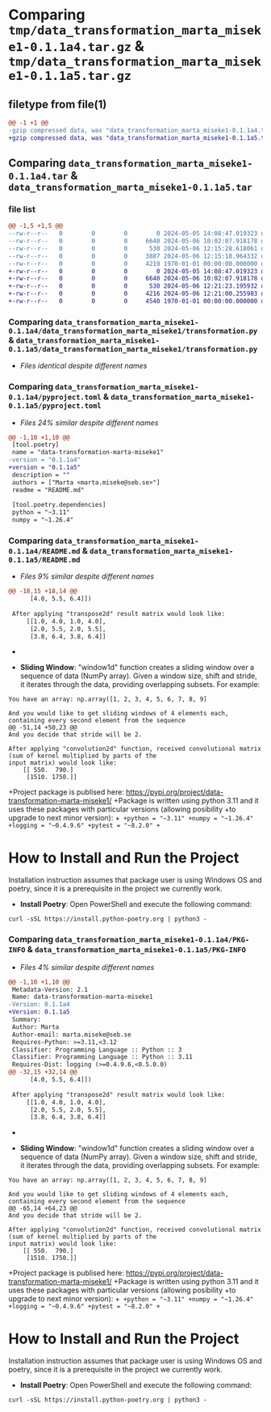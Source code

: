 # Comparing `tmp/data_transformation_marta_miseke1-0.1.1a4.tar.gz` & `tmp/data_transformation_marta_miseke1-0.1.1a5.tar.gz`

## filetype from file(1)

```diff
@@ -1 +1 @@
-gzip compressed data, was "data_transformation_marta_miseke1-0.1.1a4.tar", max compression
+gzip compressed data, was "data_transformation_marta_miseke1-0.1.1a5.tar", max compression
```

## Comparing `data_transformation_marta_miseke1-0.1.1a4.tar` & `data_transformation_marta_miseke1-0.1.1a5.tar`

### file list

```diff
@@ -1,5 +1,5 @@
--rw-r--r--   0        0        0        0 2024-05-05 14:08:47.019323 data_transformation_marta_miseke1-0.1.1a4/data_transformation_marta_miseke1/__init__.py
--rw-r--r--   0        0        0     6640 2024-05-06 10:02:07.918178 data_transformation_marta_miseke1-0.1.1a4/data_transformation_marta_miseke1/transformation.py
--rw-r--r--   0        0        0      530 2024-05-06 12:15:28.618061 data_transformation_marta_miseke1-0.1.1a4/pyproject.toml
--rw-r--r--   0        0        0     3887 2024-05-06 12:15:18.964332 data_transformation_marta_miseke1-0.1.1a4/README.md
--rw-r--r--   0        0        0     4219 1970-01-01 00:00:00.000000 data_transformation_marta_miseke1-0.1.1a4/PKG-INFO
+-rw-r--r--   0        0        0        0 2024-05-05 14:08:47.019323 data_transformation_marta_miseke1-0.1.1a5/data_transformation_marta_miseke1/__init__.py
+-rw-r--r--   0        0        0     6640 2024-05-06 10:02:07.918178 data_transformation_marta_miseke1-0.1.1a5/data_transformation_marta_miseke1/transformation.py
+-rw-r--r--   0        0        0      530 2024-05-06 12:21:23.195932 data_transformation_marta_miseke1-0.1.1a5/pyproject.toml
+-rw-r--r--   0        0        0     4216 2024-05-06 12:21:00.255983 data_transformation_marta_miseke1-0.1.1a5/README.md
+-rw-r--r--   0        0        0     4540 1970-01-01 00:00:00.000000 data_transformation_marta_miseke1-0.1.1a5/PKG-INFO
```

### Comparing `data_transformation_marta_miseke1-0.1.1a4/data_transformation_marta_miseke1/transformation.py` & `data_transformation_marta_miseke1-0.1.1a5/data_transformation_marta_miseke1/transformation.py`

 * *Files identical despite different names*

### Comparing `data_transformation_marta_miseke1-0.1.1a4/pyproject.toml` & `data_transformation_marta_miseke1-0.1.1a5/pyproject.toml`

 * *Files 24% similar despite different names*

```diff
@@ -1,10 +1,10 @@
 [tool.poetry]
 name = "data-transformation-marta-miseke1"
-version = "0.1.1a4"
+version = "0.1.1a5"
 description = ""
 authors = ["Marta <marta.miseke@seb.se>"]
 readme = "README.md"
 
 [tool.poetry.dependencies]
 python = "~3.11"
 numpy = "~1.26.4"
```

### Comparing `data_transformation_marta_miseke1-0.1.1a4/README.md` & `data_transformation_marta_miseke1-0.1.1a5/README.md`

 * *Files 9% similar despite different names*

```diff
@@ -18,15 +18,14 @@
      [4.0, 5.5, 6.4]])
      
 After applying "transpose2d" result matrix would look like:
     [[1.0, 4.0, 1.0, 4.0], 
      [2.0, 5.5, 2.0, 5.5], 
      [3.8, 6.4, 3.8, 6.4]]  
 ```
-
 * **Sliding Window**: "window1d" function creates a sliding window over a sequence of data (NumPy array).
 Given a window size, shift and stride, it iterates through the data, providing overlapping subsets. 
 For example:
 ```
 You have an array: np.array([1, 2, 3, 4, 5, 6, 7, 8, 9]
 
 And you would like to get sliding windows of 4 elements each, containing every second element from the sequence
@@ -51,14 +50,23 @@
 And you decide that stride will be 2.
 
 After applying "convolution2d" function, received convolutional matrix (sum of kernel multiplied by parts of the
 input matrix) would look like:
     [[ 550.  790.]
      [1510. 1750.]]
 ```
+Project package is publised here: https://pypi.org/project/data-transformation-marta-miseke1/
+Package is written using python 3.11 and it uses these packages with particular versions (allowing posibility 
+to upgrade to next minor version):
+```
+python = "~3.11"
+numpy = "~1.26.4"
+logging = "~0.4.9.6"
+pytest = "~8.2.0"
+```
 
 # How to Install and Run the Project
 Installation instruction assumes that package user is using Windows OS and poetry, since it is a prerequisite in the
 project we currently work.
 * **Install Poetry**: Open PowerShell and execute the following command:
 ```
 curl -sSL https://install.python-poetry.org | python3 -
```

### Comparing `data_transformation_marta_miseke1-0.1.1a4/PKG-INFO` & `data_transformation_marta_miseke1-0.1.1a5/PKG-INFO`

 * *Files 4% similar despite different names*

```diff
@@ -1,10 +1,10 @@
 Metadata-Version: 2.1
 Name: data-transformation-marta-miseke1
-Version: 0.1.1a4
+Version: 0.1.1a5
 Summary: 
 Author: Marta
 Author-email: marta.miseke@seb.se
 Requires-Python: >=3.11,<3.12
 Classifier: Programming Language :: Python :: 3
 Classifier: Programming Language :: Python :: 3.11
 Requires-Dist: logging (>=0.4.9.6,<0.5.0.0)
@@ -32,15 +32,14 @@
      [4.0, 5.5, 6.4]])
      
 After applying "transpose2d" result matrix would look like:
     [[1.0, 4.0, 1.0, 4.0], 
      [2.0, 5.5, 2.0, 5.5], 
      [3.8, 6.4, 3.8, 6.4]]  
 ```
-
 * **Sliding Window**: "window1d" function creates a sliding window over a sequence of data (NumPy array).
 Given a window size, shift and stride, it iterates through the data, providing overlapping subsets. 
 For example:
 ```
 You have an array: np.array([1, 2, 3, 4, 5, 6, 7, 8, 9]
 
 And you would like to get sliding windows of 4 elements each, containing every second element from the sequence
@@ -65,14 +64,23 @@
 And you decide that stride will be 2.
 
 After applying "convolution2d" function, received convolutional matrix (sum of kernel multiplied by parts of the
 input matrix) would look like:
     [[ 550.  790.]
      [1510. 1750.]]
 ```
+Project package is publised here: https://pypi.org/project/data-transformation-marta-miseke1/
+Package is written using python 3.11 and it uses these packages with particular versions (allowing posibility 
+to upgrade to next minor version):
+```
+python = "~3.11"
+numpy = "~1.26.4"
+logging = "~0.4.9.6"
+pytest = "~8.2.0"
+```
 
 # How to Install and Run the Project
 Installation instruction assumes that package user is using Windows OS and poetry, since it is a prerequisite in the
 project we currently work.
 * **Install Poetry**: Open PowerShell and execute the following command:
 ```
 curl -sSL https://install.python-poetry.org | python3 -
```

